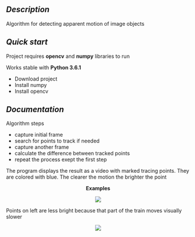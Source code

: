 <h2><i> Description </i></h2>

Algorithm for detecting apparent motion of image objects

<h2><i> Quick start </i></h2>

Project requires <b>opencv</b> and <b>numpy</b> libraries to run

Works stable with <b>Python 3.6.1</b>

<ul>
  <li> Download project </li>
  <li> Install numpy </li>
  <li> Install opencv </li>
</ul>

<h2><i> Documentation </i></h2>

Algorithm steps
<ul>
  <li> capture initial frame </li>
  <li> search for points to track if needed </li>
  <li> capture another frame
  <li> calculate the difference between tracked points </li>
  <li> repeat the process exept the first step </li>
</ul>

The program displays the result as a video with marked tracing points. They are colored with blue. The clearer the motion the brighter the point
<p align="center"><b> Examples </b></p>
<p align="center">
  <image src="https://user-images.githubusercontent.com/29633052/48676463-5b969c00-eb78-11e8-9e80-335c99576821.png"></image>
</p>

Points on left are less bright because that part of the train moves visually slower

<p align="center">
  <image src="https://user-images.githubusercontent.com/29633052/48676532-2a6a9b80-eb79-11e8-959b-52662e6aae62.png"></image>
</p>
